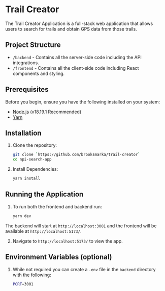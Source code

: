 # Trail Creator

The Trail Creator Application is a full-stack web application that allows users to search for trails and obtain GPS data from those trails.

## Project Structure

- `/backend` - Contains all the server-side code including the API integrations.
- `/frontend` - Contains all the client-side code including React components and styling.

## Prerequisites

Before you begin, ensure you have the following installed on your system:
- [Node.js](https://nodejs.org/en/) (v18.19.1 Recommended)
- [Yarn](https://yarnpkg.com/)

## Installation

1. Clone the repository:
   ```bash
   git clone `https://github.com/brooksmarka/trail-creator`
   cd npi-search-app
   ```
2. Install Dependencies:
    ```bash
    yarn install
    ```

## Running the Application

1. To run both the frontend and backend run:
    ```bash
    yarn dev
    ```

The backend will start at `http://localhost:3001` and the frontend will be available at `http://localhost:5173/`.

2. Navigate to `http://localhost:5173/` to view the app.

## Environment Variables (optional)

1. While not required you can create a `.env` file in the `backend` directory with the following:
    ```bash
    PORT=3001
    ```
